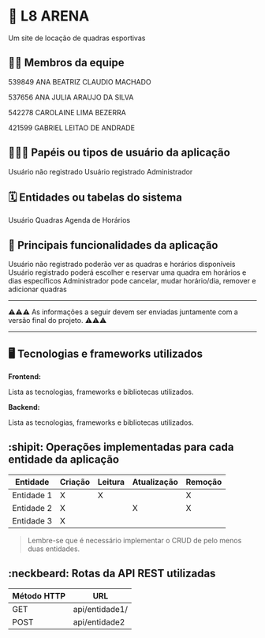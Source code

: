 # :checkered_flag: L8 ARENA

Um site de locação de quadras esportivas

## :technologist: Membros da equipe

539849 ANA BEATRIZ CLAUDIO MACHADO  

537656 ANA JULIA ARAUJO DA SILVA  

542278 CAROLAINE LIMA BEZERRA  

421599 GABRIEL LEITAO DE ANDRADE  

## :people_holding_hands: Papéis ou tipos de usuário da aplicação
Usuário não registrado
Usuário registrado
Administrador

## :spiral_calendar: Entidades ou tabelas do sistema
Usuário
Quadras
Agenda de Horários

## :triangular_flag_on_post:	 Principais funcionalidades da aplicação
Usuário não registrado poderão ver as quadras e horários disponíveis
Usuário registrado poderá escolher e reservar uma quadra em horários e dias específicos
Administrador pode cancelar, mudar horário/dia, remover e adicionar quadras


----

:warning::warning::warning: As informações a seguir devem ser enviadas juntamente com a versão final do projeto. :warning::warning::warning:


----

## :desktop_computer: Tecnologias e frameworks utilizados

**Frontend:**

Lista as tecnologias, frameworks e bibliotecas utilizados.

**Backend:**

Lista as tecnologias, frameworks e bibliotecas utilizados.


## :shipit: Operações implementadas para cada entidade da aplicação


| Entidade| Criação | Leitura | Atualização | Remoção |
| --- | --- | --- | --- | --- |
| Entidade 1 | X |  X  |  | X |
| Entidade 2 | X |    |  X | X |
| Entidade 3 | X |    |  |  |

> Lembre-se que é necessário implementar o CRUD de pelo menos duas entidades.

## :neckbeard: Rotas da API REST utilizadas

| Método HTTP | URL |
| --- | --- |
| GET | api/entidade1/|
| POST | api/entidade2 |
